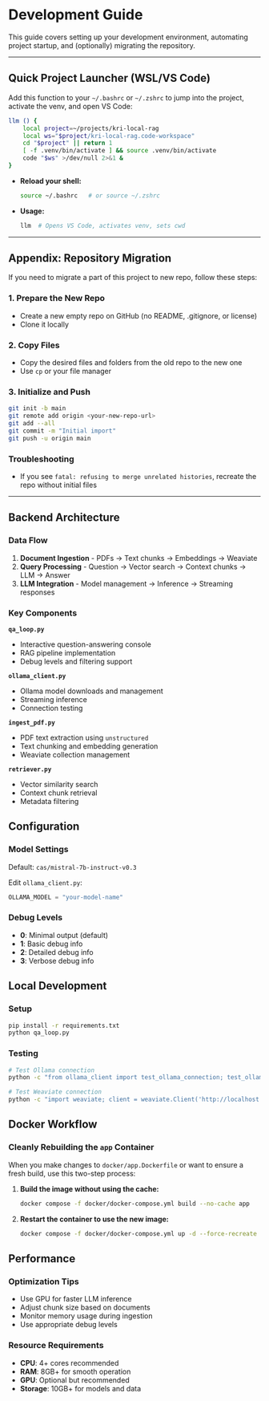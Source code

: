 # Development Guide

This guide covers setting up your development environment, automating project startup, and (optionally) migrating the repository.

---

## Quick Project Launcher (WSL/VS Code)

Add this function to your `~/.bashrc` or `~/.zshrc` to jump into the project, activate the venv, and open VS Code:

```bash
llm () {
    local project=~/projects/kri-local-rag
    local ws="$project/kri-local-rag.code-workspace"
    cd "$project" || return 1
    [ -f .venv/bin/activate ] && source .venv/bin/activate
    code "$ws" >/dev/null 2>&1 &
}
```

- **Reload your shell:**
  ```bash
  source ~/.bashrc   # or source ~/.zshrc
  ```
- **Usage:**
  ```bash
  llm  # Opens VS Code, activates venv, sets cwd
  ```
---

## Appendix: Repository Migration

If you need to migrate a part of this project to new repo, follow these steps:

### 1. Prepare the New Repo
- Create a new empty repo on GitHub (no README, .gitignore, or license)
- Clone it locally

### 2. Copy Files
- Copy the desired files and folders from the old repo to the new one
- Use `cp` or your file manager

### 3. Initialize and Push
```bash
git init -b main
git remote add origin <your-new-repo-url>
git add --all
git commit -m "Initial import"
git push -u origin main
```

### Troubleshooting
- If you see `fatal: refusing to merge unrelated histories`, recreate the repo without initial files
---

## Backend Architecture

### Data Flow
1. **Document Ingestion** - PDFs → Text chunks → Embeddings → Weaviate
2. **Query Processing** - Question → Vector search → Context chunks → LLM → Answer
3. **LLM Integration** - Model management → Inference → Streaming responses

### Key Components

**`qa_loop.py`**
- Interactive question-answering console
- RAG pipeline implementation
- Debug levels and filtering support

**`ollama_client.py`**
- Ollama model downloads and management
- Streaming inference
- Connection testing

**`ingest_pdf.py`**
- PDF text extraction using `unstructured`
- Text chunking and embedding generation
- Weaviate collection management

**`retriever.py`**
- Vector similarity search
- Context chunk retrieval
- Metadata filtering

## Configuration

### Model Settings
Default: `cas/mistral-7b-instruct-v0.3`

Edit `ollama_client.py`:
```python
OLLAMA_MODEL = "your-model-name"
```

### Debug Levels
- **0**: Minimal output (default)
- **1**: Basic debug info
- **2**: Detailed debug info
- **3**: Verbose debug info

## Local Development

### Setup
```bash
pip install -r requirements.txt
python qa_loop.py
```

### Testing
```bash
# Test Ollama connection
python -c "from ollama_client import test_ollama_connection; test_ollama_connection()"

# Test Weaviate connection
python -c "import weaviate; client = weaviate.Client('http://localhost:8080'); print('Connected')"
```

## Docker Workflow

### Cleanly Rebuilding the `app` Container
When you make changes to `docker/app.Dockerfile` or want to ensure a fresh build, use this two-step process:

1.  **Build the image without using the cache:**
    ```bash
    docker compose -f docker/docker-compose.yml build --no-cache app
    ```

2.  **Restart the container to use the new image:**
    ```bash
    docker compose -f docker/docker-compose.yml up -d --force-recreate app
    ```

## Performance

### Optimization Tips
- Use GPU for faster LLM inference
- Adjust chunk size based on documents
- Monitor memory usage during ingestion
- Use appropriate debug levels

### Resource Requirements
- **CPU**: 4+ cores recommended
- **RAM**: 8GB+ for smooth operation
- **GPU**: Optional but recommended
- **Storage**: 10GB+ for models and data

